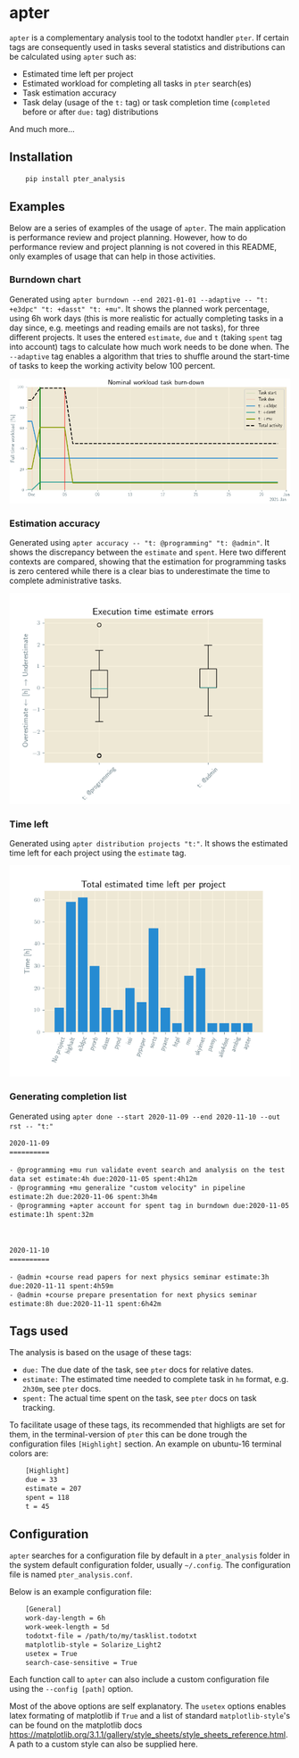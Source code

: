 # apter

`apter` is a complementary analysis tool to the todotxt handler `pter`. If certain tags are consequently used in tasks several statistics and distributions can be calculated using `apter` such as:

* Estimated time left per project
* Estimated workload for completing all tasks in `pter` search(es)
* Task estimation accuracy
* Task delay (usage of the `t:` tag) or task completion time (`completed` before or after `due:` tag) distributions

And much more...

## Installation


```bash
    pip install pter_analysis
```

## Examples

Below are a series of examples of the usage of `apter`. The main application is performance review and project planning. However, how to do performance review and project planning is not covered in this README, only examples of usage that can help in those activities.

### Burndown chart

Generated using `apter burndown --end 2021-01-01 --adaptive -- "t: +e3dpc" "t: +dasst" "t: +mu"`. It shows the planned work percentage, using 6h work days (this is more realistic for actually completing tasks in a day since, e.g. meetings and reading emails are not tasks), for three different projects. It uses the entered `estimate`, `due` and `t` (taking `spent` tag into account) tags to calculate how much work needs to be done when. The `--adaptive` tag enables a algorithm that tries to shuffle around the start-time of tasks to keep the working activity below 100 percent.

![](doc/apter-demo-1.png)


### Estimation accuracy

Generated using `apter accuracy -- "t: @programming" "t: @admin"`. It shows the discrepancy between the `estimate` and `spent`. Here two different contexts are compared, showing that the estimation for programming tasks is zero centered while there is a clear bias to underestimate the time to complete administrative tasks.

![](doc/apter-demo-2.png)


### Time left

Generated using `apter distribution projects "t:"`. It shows the estimated time left for each project using the `estimate` tag.

![](doc/apter-demo-3.png)



### Generating completion list

Generated using `apter done --start 2020-11-09 --end 2020-11-10 --out rst -- "t:"`

```
2020-11-09
==========

- @programming +mu run validate event search and analysis on the test data set estimate:4h due:2020-11-05 spent:4h12m
- @programming +mu generalize "custom velocity" in pipeline estimate:2h due:2020-11-06 spent:3h4m
- @programming +apter account for spent tag in burndown due:2020-11-05 estimate:1h spent:32m



2020-11-10
==========

- @admin +course read papers for next physics seminar estimate:3h due:2020-11-11 spent:4h59m
- @admin +course prepare presentation for next physics seminar estimate:8h due:2020-11-11 spent:6h42m
```



## Tags used

The analysis is based on the usage of these tags:

* `due:` The due date of the task, see `pter` docs for relative dates.
* `estimate:` The estimated time needed to complete task in `hm` format, e.g. `2h30m`, see `pter` docs.
* `spent:` The actual time spent on the task, see `pter` docs on task tracking.


To facilitate usage of these tags, its recommended that highligts are set for them, in the terminal-version of `pter` this can be done trough the configuration files `[Highlight]` section. An example on ubuntu-16 terminal colors are:


```
    [Highlight]
    due = 33
    estimate = 207
    spent = 118
    t = 45
```


## Configuration


`apter` searches for a configuration file by default in a `pter_analysis` folder in the system default configuration folder, usually `~/.config`. The configuration file is named `pter_analysis.conf`.

Below is an example configuration file:


```
    [General]
    work-day-length = 6h
    work-week-length = 5d
    todotxt-file = /path/to/my/tasklist.todotxt
    matplotlib-style = Solarize_Light2
    usetex = True
    search-case-sensitive = True
```

Each function call to `apter` can also include a custom configuration file using the `--config [path]` option.

Most of the above options are self explanatory. The `usetex` options enables latex formating of matplotlib if `True` and a list of standard `matplotlib-style`'s can be found on the matplotlib docs <https://matplotlib.org/3.1.1/gallery/style_sheets/style_sheets_reference.html>. A path to a custom style can also be supplied here.